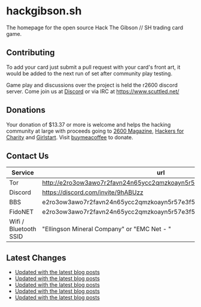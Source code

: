 # hackgibson.sh
The homepage for the open source Hack The Gibson // SH trading card game.


## Contributing

To add your card just submit a pull request with your card's front art, it would be added to the next run of set after community play testing.

Game play and discussions over the project is held the r2600 discord server. Come join us at [Discord](https://discord.com/invite/9hABUzz) or via IRC at https://www.scuttled.net/


## Donations

Your donation of $13.37 or more is welcome and helps the hacking community at large with proceeds going to [2600 Magazine](https://2600.com/), [Hackers for Charity](https://hackersforcharity.org) and [Girlstart](https://girlstart.org).  Visit [buymeacoffee](https://www.buymeacoffee.com/hackgibson.sh) to donate.


## Contact Us

Service | url
-|-
Tor | http://e2ro3ow3awo7r2favn24n65ycc2qmzkoayn5r57e3f56nvjwdcgg32ad.onion
Discord | https://discord.com/invite/9hABUzz
BBS | e2ro3ow3awo7r2favn24n65ycc2qmzkoayn5r57e3f56nvjwdcgg32ad.onion:23
FidoNET | e2ro3ow3awo7r2favn24n65ycc2qmzkoayn5r57e3f56nvjwdcgg32ad.onion:24554
Wifi / Bluetooth SSID | "Ellingson Mineral Company" or "EMC Net - <fidonet address>"

## Latest Changes
<!-- BLOG-POST-LIST:START -->
- [Updated with the latest blog posts](https://github.com/DFW2600/hackgibson.sh/commit/1e6a8ebb8028d1cd4f44e00cba000f84aa1ffa94)
- [Updated with the latest blog posts](https://github.com/DFW2600/hackgibson.sh/commit/6f26e753609a56765c2a443b54367f0d6c4c32fc)
- [Updated with the latest blog posts](https://github.com/DFW2600/hackgibson.sh/commit/3a8ae4982c41d508d0fb626abc3514766cf023c7)
- [Updated with the latest blog posts](https://github.com/DFW2600/hackgibson.sh/commit/44551e0e3495a6e57412d472896804dfb6fb3940)
- [Updated with the latest blog posts](https://github.com/DFW2600/hackgibson.sh/commit/980d7b0c96bdae13f9bc3e8e599b27b43acad7dd)
<!-- BLOG-POST-LIST:END -->
